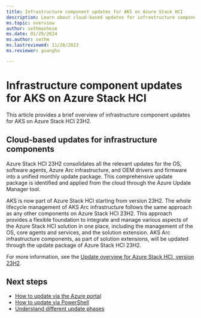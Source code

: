 ```yaml
---
title: Infrastructure component updates for AKS on Azure Stack HCI
description: Learn about cloud-based updates for infrastructure components in AKS on Azure Stack HCI.
ms.topic: overview
author: sethmanheim
ms.date: 01/29/2024
ms.author: sethm 
ms.lastreviewed: 11/28/2023
ms.reviewer: guanghu

---
```


# Infrastructure component updates for AKS on Azure Stack HCI

This article provides a brief overview of infrastructure component updates for AKS on Azure Stack HCI 23H2.

## Cloud-based updates for infrastructure components

Azure Stack HCI 23H2 consolidates all the relevant updates for the OS, software agents, Azure Arc infrastructure, and OEM drivers and firmware
into a unified monthly update package. This comprehensive update package is identified and applied from the cloud through the Azure Update Manager tool.

AKS is now part of Azure Stack HCI starting from version 23H2. The whole lifecycle management of AKS Arc infrastructure follows
the same approach as any other components on Azure Stack HCI 23H2. This approach provides a flexible foundation to integrate and manage various
aspects of the Azure Stack HCI solution in one place, including the management of the OS, core agents and services, and the solution
extension. AKS Arc infrastructure components, as part of solution extensions, will be updated through the update package of Azure Stack HCI 23H2.

For more information, see the [Update overview for Azure Stack HCI, version 23H2](/azure-stack-docs-pr/azure-stack/hci/update/about-updates-23h2.md).

## Next steps

- [How to update via the Azure portal](/azure-stack/hci/update/azure-update-manager-23h2)
- [How to update via PowerShell](/azure-stack/hci/update/update-via-powershell-23h2)
- [Understand different update phases](/azure-stack/hci/update/update-phases-23h2)
